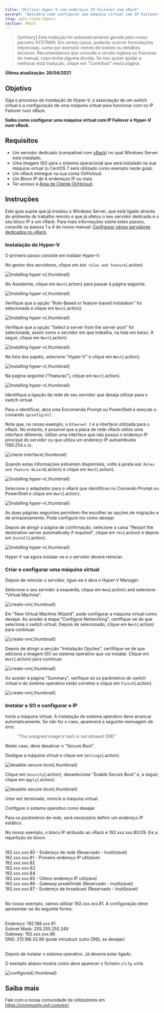 ```yaml
---
title: "Utilizar Hyper-V com endereços IP Failover num vRack"
excerpt: "Descubra como configurar uma máquina virtual com IP Failover e Hyper-V num vRack"
slug: ipfo-vrack-hyperv
section: vRack 
---
```


> [!primary]
> Esta tradução foi automaticamente gerada pelo nosso parceiro SYSTRAN. Em certos casos, poderão ocorrer formulações imprecisas, como por exemplo nomes de botões ou detalhes técnicos. Recomendamos que consulte a versão inglesa ou francesa do manual, caso tenha alguma dúvida. Se nos quiser ajudar a melhorar esta tradução, clique em "Contribuir" nesta página.
>

**Última atualização: 26/04/2021**

## Objetivo

Siga o processo de instalação do Hyper-V, a associação de um switch virtual e a configuração de uma máquina virtual para funcionar com os IP Failover num vRack.

**Saiba como configurar uma máquina virtual com IP Failover e Hyper-V num vRack.**

## Requisitos

- Um servidor dedicado (compatível com [vRack](https://www.ovh.pt/solucoes/vrack/)) no qual Windows Server está instalado.
- Uma imagem ISO para o sistema operacional que será instalado na sua máquina virtual (o CentOS 7 será utilizado como exemplo neste guia).
- Um vRack entregue na sua conta OVHcloud.
- Um Bloco IP de 4 endereços IP ou mais.
- Ter acesso à [Área de Cliente OVHcloud](https://www.ovh.com/auth/?action=gotomanager&from=https://www.ovh.pt/&ovhSubsidiary=pt).

## Instruções

Este guia supõe que já instalou o Windows Server, que está ligado através do ambiente de trabalho remoto e que já afetou o seu servidor dedicado e o seu bloco IP a um vRack. Para mais informações sobre estes passos, consulte os passos 1 a 4 do nosso manual: [Configurar vários servidores dedicados no vRack](../configurar-varios-servidores-dedicados-no-vrack/).

### Instalação do Hyper-V

O primeiro passo consiste em instalar Hyper-V.

No gestor dos servidores, clique em `Add roles and feature`{.action}

![Installing hyper-v](images/add-roles-features.png){.thumbnail}

No Assistente, clique em `Next`{.action} para passar à página seguinte.

![Installing hyper-v](images/add-roles-features-2.png){.thumbnail}

Verifique que a opção "Role-Based or feature-based instalation" foi selecionada e clique em `Next`{.action}.

![Installing hyper-v](images/add-roles-features-3.png){.thumbnail}

Verifique que a opção "Select a server from the server pool" foi selecionada, assim como o servidor em que trabalha, na lista em baixo. A seguir, clique em `Next`{.action}.

![Installing hyper-v](images/add-roles-features-4.png){.thumbnail}

Na lista dos papéis, selecione "Hyper-V" e clique em `Next`{.action}.

![Installing hyper-v](images/add-roles-features-5.png){.thumbnail}

Na página seguinte ("Featuras"), clique em `Next`{.action}.

![Installing hyper-v](images/add-roles-features-9.png){.thumbnail}

Identifique a ligação de rede do seu servidor que deseja utilizar para o switch virtual.

Para o identificar, abra uma Encomenda Prompt ou PowerShell e execute o comando `ipconfig/all`.

Note que, no nosso exemplo, o `Ethernet 2` é a interface utilizada para o vRack. No entanto, é possível que a placa de rede vRack utilize uma interface diferente. Utilize uma interface que não possui o endereço IP principal do servidor ou que utiliza um endereço IP autoatribuído (169.254.x.x).

![check-interface](images/ipconfig.png){.thumbnail}

Quando estas informações estiverem disponíveis, volte à janela `Add Roles and Feature Wizard`{.action} e clique em `Next`{.action}.

![Installing hyper-v](images/add-roles-features-6.png){.thumbnail}

Selecione o adaptador para o vRack que identificou no Comando Prompt ou PowerShell e clique em `Next`{.action}.

![Installing hyper-v](images/add-roles-features-7.png){.thumbnail}

As duas páginas seguintes permitem-lhe escolher as opções de migração e de armazenamento. Pode configurá-los como desejar.

Depois de atingir a página de confirmação, selecione a caixa "Restart the destination server automatically if required", clique em `Yes`{.action} e depois em `Install`{.action}.

![Installing hyper-v](images/add-roles-features-8.png){.thumbnail}

Hyper-V vai agora instalar-se e o servidor deverá reiniciar.

### Criar e configurar uma máquina virtual

Depois de reiniciar o servidor, ligue-se e abra o Hyper-V Manager.

Selecione o seu servidor à esquerda, clique em `New`{.action} and selecione "Virtual Machine".

![create-vm](images/create-vm.png){.thumbnail}

Em "New Virtual Machine Wizard", pode configurar a máquina virtual como desejar. Ao aceder à etapa "Configure Networking", certifique-se de que seleciona o switch virtual. Depois de selecionado, clique em `Next`{.action} para continuar.

![create-vm](images/create-vm-2.png){.thumbnail}

Depois de atingir a secção "Instalação Opções", certifique-se de que adiciona a imagem ISO ao sistema operativo que vai instalar. Clique em `Next`{.action} para continuar.

![create-vm](images/create-vm-3.png){.thumbnail}

Ao aceder à página "Summary", verifique se os parâmetros do switch virtual e do sistema operativo estão corretos e clique em `Finish`{.action}.

![create-vm](images/create-vm-4.png){.thumbnail}

### Instalar o SO e configurar o IP

Inicie a máquina virtual. A instalação do sistema operativo deve arrancar automaticamente. Se não for o caso, aparecerá a seguinte mensagem de erro:

> "The unsigned image's hash is not allowed (DB)"

Neste caso, deve desativar o "Secure Boot".

Desligue a máquina virtual e clique em `Settings`{.action}.

![desable-secure-boot](images/disable-secure-boot.png){.thumbnail}

Clique em `Security`{.action}, desselecione "Enable Secure Boot" e, a seguir, clique em `Apply`{.action}.

![desable-secure-boot](images/disable-secure-boot-2.png){.thumbnail}

Uma vez terminado, reinicie a máquina virtual.

Configure o sistema operativo como desejar.

Para os parâmetros de rede, será necessário definir um endereço IP estático.

No nosso exemplo, o bloco IP atribuído ao vRack é 192.xxx.xxx.80/29. Eis a repartição do bloco:

<br>
192.xxx.xxx.80 - Endereço de rede (Reservado - Inutilizável)<br>
192.xxx.xxx.81 - Primeiro endereço IP utilizável<br>
192.xxx.xxx.82<br>
192.xxx.xxx.83<br>
192.xxx.xxx.84<br>
192.xxx.xxx.85 - Último endereço IP utilizável<br>
192.xxx.xxx.86 - Gateway predefinido (Reservado - Inutilizável)<br>
192.xxx.xxx.87 - Endereço de broadcast (Reservado - Inutilizável)<br>
<br>

No nosso exemplo, vamos utilizar 192.xxx.xxx.81. A configuração deve apresentar-se da seguinte forma:

<br>
Endereço: 192.168.xxx.81<br>
Subnet Mask: 255.255.255.248<br>
Gateway: 192.xxx.xxx.86<br>
DNS: 213.186.33.99 (pode introduzir outro DNS, se desejar)<br>
<br>

Depois de instalar o sistema operativo. Já deveria estar ligado.

O exemplo abaixo mostra como deve aparecer o ficheiro `ifcfg-eth0`.

![configured](images/configured.png){.thumbnail}

## Saiba mais

Fale com a nossa comunidade de utilizadores em <https://community.ovh.com/en/>.
